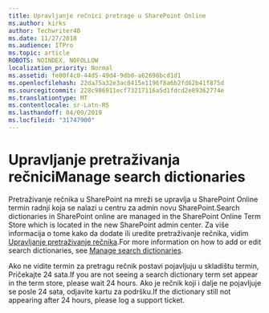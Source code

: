 ```yaml
---
title: Upravljanje rečnici pretrage u SharePoint Online
ms.author: kirks
author: Techwriter40
ms.date: 11/27/2018
ms.audience: ITPro
ms.topic: article
ROBOTS: NOINDEX, NOFOLLOW
localization_priority: Normal
ms.assetid: fe00f4c0-44d5-49d4-9db0-a62698bcd1d1
ms.openlocfilehash: 22da75a32e3ac0415e1196f8a6b2fd62b41f875d
ms.sourcegitcommit: 228c986911ecf73217116a5d1fdcd2e89362774e
ms.translationtype: MT
ms.contentlocale: sr-Latn-RS
ms.lasthandoff: 04/09/2019
ms.locfileid: "31747900"
---
```

# <a name="manage-search-dictionaries"></a><span data-ttu-id="6f696-102">Upravljanje pretraživanja rečnici</span><span class="sxs-lookup"><span data-stu-id="6f696-102">Manage search dictionaries</span></span>

<span data-ttu-id="6f696-103">Pretraživanje rečnika u SharePoint na mreži se upravlja u SharePoint Online termin radnji koja se nalazi u centru za admin novu SharePoint.</span><span class="sxs-lookup"><span data-stu-id="6f696-103">Search dictionaries in SharePoint online are managed in the SharePoint Online Term Store which is located in the new SharePoint admin center.</span></span> <span data-ttu-id="6f696-104">Za više informacija o tome kako da dodate ili uredite pretraživanje rečnika, vidim [Upravljanje pretraživanje rečnika](https://go.microsoft.com/fwlink/?linkid=2044669&amp;clcid=0x409).</span><span class="sxs-lookup"><span data-stu-id="6f696-104">For more information on how to add or edit search dictionaries, see [Manage search dictionaries](https://go.microsoft.com/fwlink/?linkid=2044669&amp;clcid=0x409).</span></span>
  
<span data-ttu-id="6f696-105">Ako ne vidite termin za pretragu rečnik postavi pojavljuju u skladištu termin, Pričekajte 24 sata.</span><span class="sxs-lookup"><span data-stu-id="6f696-105">If you are not seeing a search dictionary term set appear in the term store, please wait 24 hours.</span></span> <span data-ttu-id="6f696-106">Ako je rečnik koji i dalje ne pojavljuje se posle 24 sata, odjavite kartu za podršku.</span><span class="sxs-lookup"><span data-stu-id="6f696-106">If the dictionary still not appearing after 24 hours, please log a support ticket.</span></span>
  


